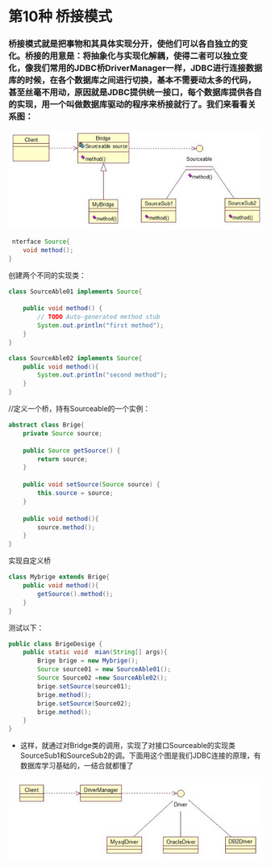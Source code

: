 # 第10种 桥接模式
### 桥接模式就是把事物和其具体实现分开，使他们可以各自独立的变化。桥接的用意是：将抽象化与实现化解耦，使得二者可以独立变化，像我们常用的JDBC桥DriverManager一样，JDBC进行连接数据库的时候，在各个数据库之间进行切换，基本不需要动太多的代码，甚至丝毫不用动，原因就是JDBC提供统一接口，每个数据库提供各自的实现，用一个叫做数据库驱动的程序来桥接就行了。我们来看看关系图：
![桥接模式](/java23种设计模式/img/brige.png)
```java  
 nterface Source{
	void method();
}  
```
创建两个不同的实现类：
```java
class SourceAble01 implements Source{

	public void method() {
		// TODO Auto-generated method stub
		System.out.println("first method");
	}
} 
```
```java
class SourceAble02 implements Source{
	public void method(){
		System.out.println("second method");
	}
}
```
//定义一个桥，持有Sourceable的一个实例：
```java
abstract class Brige{
	private Source source;

	public Source getSource() {
		return source;
	}

	public void setSource(Source source) {
		this.source = source;
	}
	          
	public void method(){
		source.method();
	}
}
```
实现自定义桥
```java
class Mybrige extends Brige{
	public void method(){
		getSource().method();
	}
}
```
测试以下：
```java
public class BrigeDesige {
	public static void  mian(String[] args){
		Brige brige = new Mybrige();
		Source source01 = new SourceAble01();
		Source Source02 =new SourceAble02();
		brige.setSource(source01);
		brige.method();
		brige.setSource(Source02);
		brige.method();
	}
}
```
* 这样，就通过对Bridge类的调用，实现了对接口Sourceable的实现类SourceSub1和SourceSub2的调。下面用这个图是我们JDBC连接的原理，有数据库学习基础的，一结合就都懂了

![jdbc连接模式](/java23种设计模式/img/jdbc.png)

